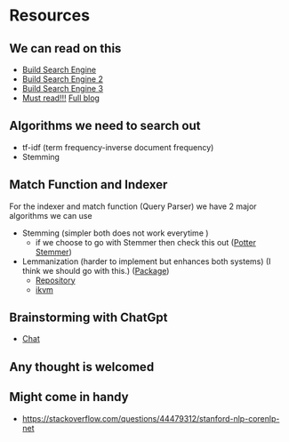 # Resources

## We can read on this

* [Build Search Engine](https://stratoflow.com/how-to-build-a-search-engine/)
* [Build Search Engine 2](https://sarabjeetsingh.medium.com/how-do-you-build-a-search-engine-1fc6ff571696)
* [Build Search Engine 3](https://www.quora.com/How-do-I-make-a-small-web-search-engine-as-a-mini-project-I-dont-want-to-create-something-advanced-but-something-functional)
* [Must read!!!](https://www.quora.com/How-do-you-build-a-search-engine-from-scratch-What%E2%80%99s-the-best-technology-stack-for-this)  [Full blog](https://boyter.org/2013/01/code-for-a-search-engine-in-php-part-1/)

## Algorithms we need to search out

* tf-idf (term frequency-inverse document frequency)
* Stemming

## Match Function and Indexer

For the indexer and match function (Query Parser) we have 2 major algorithms we can use

* Stemming (simpler both does not work everytime )
  * if we choose to go with Stemmer then check this out ([Potter Stemmer](https://tartarus.org/martin/PorterStemmer/))
* Lemmanization (harder to implement but enhances both systems) (I think we should go with this.) ([Package](https://nlp.stanford.edu/))
  * [Repository](https://mvnrepository.com/artifact/edu.stanford.nlp/stanford-corenlp)
  * [ikvm](https://github.com/ikvmnet/ikvm-maven)

## Brainstorming with ChatGpt

* [Chat](https://chatgpt.com/c/a2f771b1-b1ea-4760-b54d-a3f3ac38660b)

## Any thought is welcomed

## Might come in handy

* https://stackoverflow.com/questions/44479312/stanford-nlp-corenlp-net